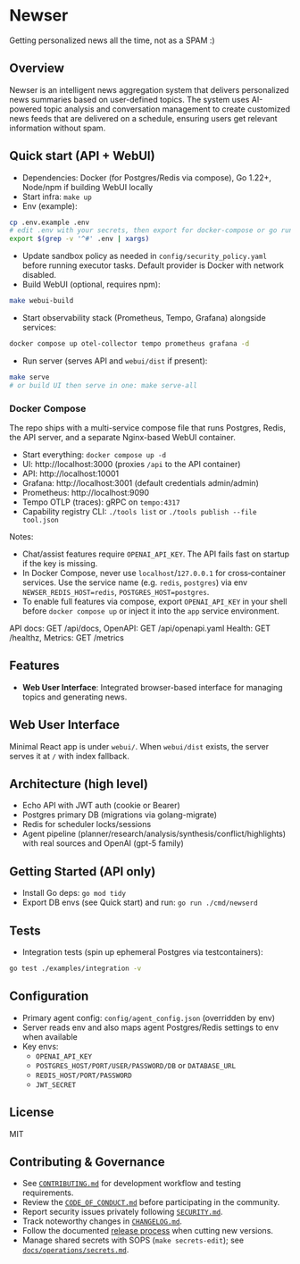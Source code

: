 # Newser

Getting personalized news all the time, not as a SPAM :)

## Overview

Newser is an intelligent news aggregation system that delivers personalized news summaries based on user-defined topics.
The system uses AI-powered topic analysis and conversation management to create customized news feeds that are delivered
on a schedule, ensuring users get relevant information without spam.

## Quick start (API + WebUI)

- Dependencies: Docker (for Postgres/Redis via compose), Go 1.22+, Node/npm if building WebUI locally
- Start infra: `make up`
- Env (example):
```bash
cp .env.example .env
# edit .env with your secrets, then export for docker-compose or go run
export $(grep -v '^#' .env | xargs)
```

- Update sandbox policy as needed in `config/security_policy.yaml` before running executor tasks. Default provider is Docker with network disabled.
- Build WebUI (optional, requires npm):
```bash
make webui-build
```
- Start observability stack (Prometheus, Tempo, Grafana) alongside services:
```bash
docker compose up otel-collector tempo prometheus grafana -d
```

- Run server (serves API and `webui/dist` if present):
```bash
make serve
# or build UI then serve in one: make serve-all
```

### Docker Compose

The repo ships with a multi-service compose file that runs Postgres, Redis, the API server, and a separate Nginx-based WebUI container.

- Start everything: `docker compose up -d`
- UI: http://localhost:3000 (proxies `/api` to the API container)
- API: http://localhost:10001
- Grafana: http://localhost:3001 (default credentials admin/admin)
- Prometheus: http://localhost:9090
- Tempo OTLP (traces): gRPC on `tempo:4317`
- Capability registry CLI: `./tools list` or `./tools publish --file tool.json`

Notes:
- Chat/assist features require `OPENAI_API_KEY`. The API fails fast on startup if the key is missing.
- In Docker Compose, never use `localhost`/`127.0.0.1` for cross‑container services. Use the service name (e.g. `redis`, `postgres`) via env `NEWSER_REDIS_HOST=redis`, `POSTGRES_HOST=postgres`.
- To enable full features via compose, export `OPENAI_API_KEY` in your shell before `docker compose up` or inject it into the `app` service environment.

API docs: GET /api/docs, OpenAPI: GET /api/openapi.yaml
Health: GET /healthz, Metrics: GET /metrics

## Features
- **Web User Interface**: Integrated browser-based interface for managing topics and generating news.

## Web User Interface

Minimal React app is under `webui/`. When `webui/dist` exists, the server serves it at `/` with index fallback.

## Architecture (high level)

- Echo API with JWT auth (cookie or Bearer)
- Postgres primary DB (migrations via golang-migrate)
- Redis for scheduler locks/sessions
- Agent pipeline (planner/research/analysis/synthesis/conflict/highlights) with real sources and OpenAI (gpt-5 family)

## Getting Started (API only)

- Install Go deps: `go mod tidy`
- Export DB envs (see Quick start) and run: `go run ./cmd/newserd`

## Tests

- Integration tests (spin up ephemeral Postgres via testcontainers):
```bash
go test ./examples/integration -v
```

## Configuration

- Primary agent config: `config/agent_config.json` (overridden by env)
- Server reads env and also maps agent Postgres/Redis settings to env when available
- Key envs:
  - `OPENAI_API_KEY`
  - `POSTGRES_HOST/PORT/USER/PASSWORD/DB` or `DATABASE_URL`
  - `REDIS_HOST/PORT/PASSWORD`
  - `JWT_SECRET`

## License

MIT

## Contributing & Governance

- See [`CONTRIBUTING.md`](./CONTRIBUTING.md) for development workflow and testing requirements.
- Review the [`CODE_OF_CONDUCT.md`](./CODE_OF_CONDUCT.md) before participating in the community.
- Report security issues privately following [`SECURITY.md`](./SECURITY.md).
- Track noteworthy changes in [`CHANGELOG.md`](./CHANGELOG.md).
- Follow the documented [release process](./docs/operations/release-process.md) when cutting new versions.
- Manage shared secrets with SOPS (`make secrets-edit`); see [`docs/operations/secrets.md`](./docs/operations/secrets.md).
